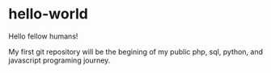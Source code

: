 # hello-world
Hello fellow humans!

My first git repository will be the begining of my public php, sql, python, and javascript programing journey.

